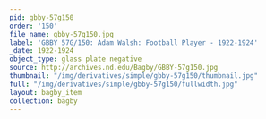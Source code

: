 ```yaml
---
pid: gbby-57g150
order: '150'
file_name: gbby-57g150.jpg
label: 'GBBY 57G/150: Adam Walsh: Football Player - 1922-1924'
_date: 1922-1924
object_type: glass plate negative
source: http://archives.nd.edu/Bagby/GBBY-57g150.jpg
thumbnail: "/img/derivatives/simple/gbby-57g150/thumbnail.jpg"
full: "/img/derivatives/simple/gbby-57g150/fullwidth.jpg"
layout: bagby_item
collection: bagby
---
```


